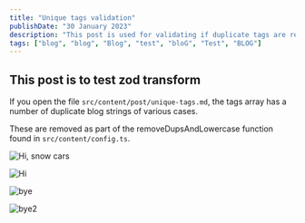 ```yaml
---
title: "Unique tags validation"
publishDate: "30 January 2023"
description: "This post is used for validating if duplicate tags are removed, regardless of the string case"
tags: ["blog", "blog", "Blog", "test", "bloG", "Test", "BLOG"]
---
```


## This post is to test zod transform

If you open the file `src/content/post/unique-tags.md`, the tags array has a number of duplicate blog strings of various cases.

These are removed as part of the removeDupsAndLowercase function found in `src/content/config.ts`.


![Hi, snow cars](https://res.cloudinary.com/paulapplegate-com/image/upload/c_limit/dpr_auto/f_auto,q_auto/w_auto:breakpoints_200_1920_30_15/snow-cars_bakzxt-4_abdgsq.jpg)

![Hi](https://res.cloudinary.com/paulapplegate-com/image/upload/c_limit/dpr_auto/f_auto,q_auto/w_auto:breakpoints_200_1920_30_15/hillshire-farm-2_fx2mno.jpg)

![bye](https://res.cloudinary.com/paulapplegate-com/image/upload/c_limit/dpr_auto/f_auto,q_auto/w_auto:breakpoints_200_1920_30_15/automatic-unsplash/142056.jpg)


![bye2](https://res.cloudinary.com/paulapplegate-com/image/upload/c_limit/dpr_auto/f_auto,q_auto/w_auto:breakpoints_200_1920_30_15/ekaterina-bogdan-JZYI24djvEA-unsplash_kpruml.jpg)

